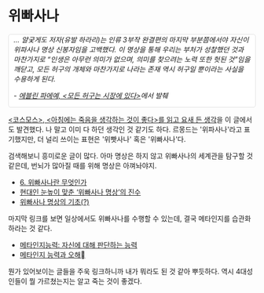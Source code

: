 # 위빠사나

<div style="
background-color: #fff;
border: 1px solid #e0e0e0!important;
border-radius: 5px;
margin-top: 5px;
margin-bottom: 5px;
padding: 0 10px;
font-style: italic;
">
... 얄궂게도 저자(유발 하라리)는 인류 3부작 완결편의 마지막 부분쯤에서야 자신이 위파사나 명상 신봉자임을 고백했다. 이 명상을 통해 우리는 부처가 성찰했던 것과 마찬가지로 “인생은 아무런 의미가 없으며, 의미를 찾으려는 노력 또한 헛된 것”임을 깨닫고, 모든 허구의 개체와 마찬가지로 나라는 존재 역시 허구일 뿐이라는 사실을 수용하게 된다. 

\- [에블린 파에예, \<모든 허구는 시장에 있다\>](http://www.ilemonde.com/news/articleView.html?idxno=10199)에서 발췌
</div>

[\<코스모스\>, \<아침에는 죽음을 생각하는 것이 좋다\>를 읽고 요새 든 생각](/daily/2019/02/10/meaning-of-life/)을 이 글에서도 발견했다. 나 말고 이미 다 하던 생각인 것 같기도 하다. 르몽드는 '위파사나'라고 표기했지만, 더 널리 쓰이는 표현은 '위빳사나' 혹은 '위빠사나'다.

검색해보니 흥미로운 글이 많다. 아마 명상은 하지 않고 위빠사나의 세계관을 탐구할 것 같은데, 번뇌가 많아질 때를 위해 명상은 아껴놔야지.

- [6. 위빠사나란 무엇인가](http://www.bulgyofocus.net/news/articleView.html?idxno=58407)
- [현대인 눈높이 맞춘 ‘위빠사나 명상’의 진수](http://www.ibulgyo.com/news/articleView.html?idxno=159532)
- [위빠사나 명상의 기초(?)](http://egloos.zum.com/beyondblue/v/4295212)

마지막 링크를 보면 일상에서도 위빠사나를 수행할 수 있는데, 결국 메타인지를 습관화 하라는 것 같다.

- [메타인지능력: 자신에 대해 판단하는 능력](http://newspeppermint.com/2014/09/14/metacognition/)
- [메타인지 능력과 오해](https://brunch.co.kr/@ahala/49)

뭔가 있어보이는 글들을 주욱 링크하니까 내가 뭐라도 된 것 같아 뿌듯하다. 역시 4대성인들이 뭘 가르쳤는지는 알고 죽는 것이 좋겠다.